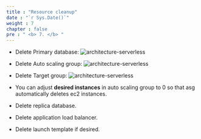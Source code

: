 ```yaml
---
title : "Resource cleanup"
date : "`r Sys.Date()`" 
weight : 7
chapter : false
pre : " <b> 7. </b> "
---
```

* Delete Primary database:
![architecture-serverless](/workshop-aws-card-clash-1/images/7.cleanup/asg.png)
* Delete Auto scaling group:
![architecture-serverless](/workshop-aws-card-clash-1/images/7.cleanup/db.png)
* Delete Target group:
![architecture-serverless](/workshop-aws-card-clash-1/images/7.cleanup/tg.png)

* You can adjust **desired instances** in auto scaling group to 0 so that asg automatically deletes ec2 instances.

* Delete replica database.

* Delete application load balancer.

* Delete launch template if desired.